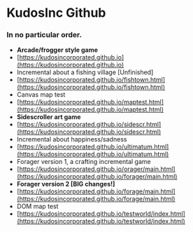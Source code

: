 # KudosInc Github

### In no particular order.

* **Arcade/frogger style game**
* [https://kudosincorporated.github.io](https://kudosincorporated.github.io)
* Incremental about a fishing village [Unfinished]
* [https://kudosincorporated.github.io/fishtown.html](https://kudosincorporated.github.io/fishtown.html)
* Canvas map test
* [https://kudosincorporated.github.io/maptest.html](https://kudosincorporated.github.io/maptest.html)
* **Sidescroller art game**
* [https://kudosincorporated.github.io/sidescr.html](https://kudosincorporated.github.io/sidescr.html)
* Incremental about happiness/sadness
* [https://kudosincorporated.github.io/ultimatum.html](https://kudosincorporated.github.io/ultimatum.html)
* Forager version 1, a crafting incremental game
* [https://kudosincorporated.github.io/orager/main.html](https://kudosincorporated.github.io/forager/main.html)
* **Forager version 2 [BIG changes!]**
* [https://kudosincorporated.github.io/forage/main.html](https://kudosincorporated.github.io/forage/main.html)
* DOM map test
* [https://kudosincorporated.github.io/testworld/index.html](https://kudosincorporated.github.io/testworld/index.html)
